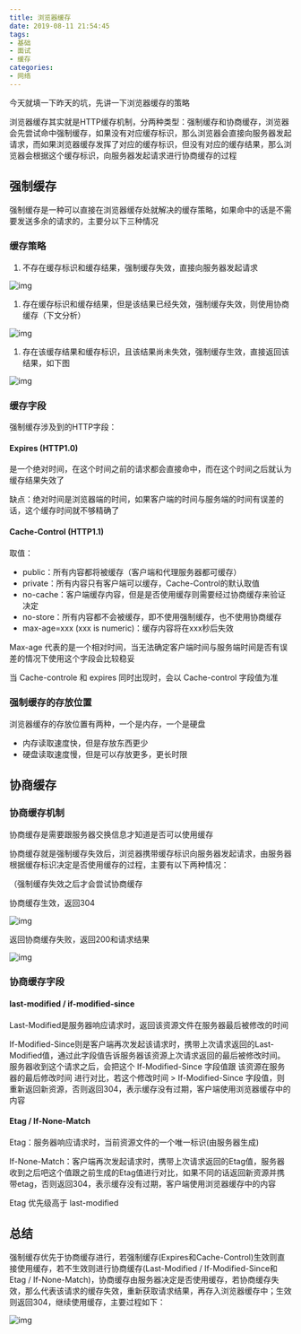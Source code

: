 ```yaml
---
title: 浏览器缓存
date: 2019-08-11 21:54:45
tags: 
- 基础
- 面试
- 缓存
categories: 
- 网络
---
```


今天就填一下昨天的坑，先讲一下浏览器缓存的策略

浏览器缓存其实就是HTTP缓存机制，分两种类型：强制缓存和协商缓存，浏览器会先尝试命中强制缓存，如果没有对应缓存标识，那么浏览器会直接向服务器发起请求，而如果浏览器缓存发挥了对应的缓存标识，但没有对应的缓存结果，那么浏览器会根据这个缓存标识，向服务器发起请求进行协商缓存的过程

## 强制缓存

强制缓存是一种可以直接在浏览器缓存处就解决的缓存策略，如果命中的话是不需要发送多余的请求的，主要分以下三种情况

### 缓存策略

1. 不存在缓存标识和缓存结果，强制缓存失效，直接向服务器发起请求

![img](http://ww1.sinaimg.cn/large/8ac7964fly1g5vz3dirxaj20i10aowem.jpg)

1. 存在缓存标识和缓存结果，但是该结果已经失效，强制缓存失效，则使用协商缓存（下文分析）

![img](http://ww1.sinaimg.cn/large/8ac7964fly1g5vz5rtd7ej20j30bbjrj.jpg)

1. 存在该缓存结果和缓存标识，且该结果尚未失效，强制缓存生效，直接返回该结果，如下图

![img](http://ww1.sinaimg.cn/large/8ac7964fly1g5vz6cd4cbj20ie09gq30.jpg)

### 缓存字段

强制缓存涉及到的HTTP字段：

#### Expires (HTTP1.0)

是一个绝对时间，在这个时间之前的请求都会直接命中，而在这个时间之后就认为缓存结果失效了

缺点：绝对时间是浏览器端的时间，如果客户端的时间与服务端的时间有误差的话，这个缓存时间就不够精确了

#### Cache-Control (HTTP1.1)

取值：

- public：所有内容都将被缓存（客户端和代理服务器都可缓存）
- private：所有内容只有客户端可以缓存，Cache-Control的默认取值
- no-cache：客户端缓存内容，但是是否使用缓存则需要经过协商缓存来验证决定
- no-store：所有内容都不会被缓存，即不使用强制缓存，也不使用协商缓存
- max-age=xxx (xxx is numeric)：缓存内容将在xxx秒后失效

Max-age 代表的是一个相对时间，当无法确定客户端时间与服务端时间是否有误差的情况下使用这个字段会比较稳妥

当 Cache-controle 和 expires 同时出现时，会以 Cache-control 字段值为准

### 强制缓存的存放位置

浏览器缓存的存放位置有两种，一个是内存，一个是硬盘

- 内存读取速度快，但是存放东西更少
- 硬盘读取速度慢，但是可以存放更多，更长时限

## 协商缓存

### 协商缓存机制

协商缓存是需要跟服务器交换信息才知道是否可以使用缓存

协商缓存就是强制缓存失效后，浏览器携带缓存标识向服务器发起请求，由服务器根据缓存标识决定是否使用缓存的过程，主要有以下两种情况：

（强制缓存失效之后才会尝试协商缓存

协商缓存生效，返回304

![img](http://ww1.sinaimg.cn/large/8ac7964fly1g5w2fsati4j20jz0f774l.jpg)

返回协商缓存失败，返回200和请求结果

![img](http://ww1.sinaimg.cn/large/8ac7964fly1g5w2ibvvj1j20lc0fs3yu.jpg)

### 协商缓存字段

#### last-modified / if-modified-since

Last-Modified是服务器响应请求时，返回该资源文件在服务器最后被修改的时间

If-Modified-Since则是客户端再次发起该请求时，携带上次请求返回的Last-Modified值，通过此字段值告诉服务器该资源上次请求返回的最后被修改时间。服务器收到这个请求之后，会把这个 If-Modified-Since 字段值跟 该资源在服务器的最后修改时间 进行对比，若这个修改时间 >  If-Modified-Since 字段值，则重新返回新资源，否则返回304，表示缓存没有过期，客户端使用浏览器缓存中的内容

#### Etag / If-None-Match

Etag：服务器响应请求时，当前资源文件的一个唯一标识(由服务器生成)

If-None-Match：客户端再次发起请求时，携带上次请求返回的Etag值，服务器收到之后吧这个值跟之前生成的Etag值进行对比，如果不同的话返回新资源并携带etag，否则返回304，表示缓存没有过期，客户端使用浏览器缓存中的内容

Etag 优先级高于 last-modified

## 总结

强制缓存优先于协商缓存进行，若强制缓存(Expires和Cache-Control)生效则直接使用缓存，若不生效则进行协商缓存(Last-Modified / If-Modified-Since和Etag / If-None-Match)，协商缓存由服务器决定是否使用缓存，若协商缓存失效，那么代表该请求的缓存失效，重新获取请求结果，再存入浏览器缓存中；生效则返回304，继续使用缓存，主要过程如下：

![img](http://ww1.sinaimg.cn/large/8ac7964fly1g5w2x2pzkwj20qa0hswex.jpg)